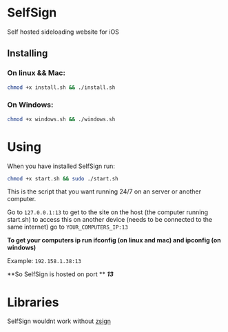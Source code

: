 # SelfSign
Self hosted sideloading website for iOS 

## Installing
### On linux && Mac:
```bash
chmod +x install.sh && ./install.sh
```
### On Windows:
```bash
chmod +x windows.sh && ./windows.sh
```

# Using
When you have installed SelfSign run:
```bash
chmod +x start.sh && sudo ./start.sh 
```
This is the script that you want running 24/7 on an server or another computer.

Go to `127.0.0.1:13` to get to the site on the host (the computer running start.sh) to access this on another device (needs to be connected to the same internet) go to `YOUR_COMPUTERS_IP:13`

**To get your computers ip run ifconfig (on linux and mac) and ipconfig (on windows)**

Example: `192.158.1.38:13`

**So SelfSign is hosted on port ** ***13***

# Libraries
SelfSign wouldnt work without [zsign](https://github.com/zhlynn/zsign)